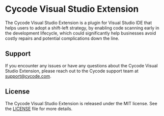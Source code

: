 # Cycode Visual Studio Extension

The Cycode Visual Studio Extension is a plugin for Visual Studio IDE that helps
users to adopt a shift-left strategy, by enabling code scanning early in the development lifecycle, which could
significantly help businesses avoid costly repairs and potential complications down the line.

## Support

If you encounter any issues or have any questions about the Cycode Visual Studio Extension, please reach out to the
Cycode support team at support@cycode.com.

## License

The Cycode Visual Studio Extension is released under the MIT license.
See the [LICENSE](https://github.com/cycodehq/visual-studio-extension/blob/main/LICENSE) file for more details.
